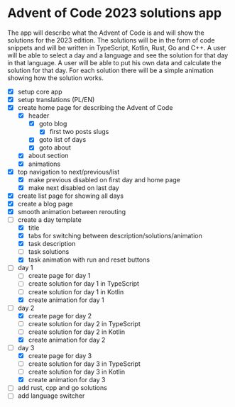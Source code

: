 # Advent of Code 2023 solutions app

The app will describe what the Advent of Code is and will show the solutions for the 2023 edition.
The solutions will be in the form of code snippets and will be written in TypeScript, Kotlin, Rust, Go and C++.
A user will be able to select a day and a language and see the solution for that day in that language.
A user will be able to put his own data and calculate the solution for that day.
For each solution there will be a simple animation showing how the solution works.

- [x] setup core app
- [x] setup translations (PL/EN)
- [x] create home page for describing the Advent of Code
  - [x] header
    - [x] goto blog
      - [x] first two posts slugs
    - [x] goto list of days
    - [x] goto about
  - [x] about section
  - [x] animations
- [x] top navigation to next/previous/list
  - [x] make previous disabled on first day and home page
  - [x] make next disabled on last day
- [x] create list page for showing all days
- [x] create a blog page
- [x] smooth animation between rerouting
- [ ] create a day template
  - [x] title
  - [x] tabs for switching between description/solutions/animation
  - [x] task description
  - [ ] task solutions
  - [x] task animation with run and reset buttons
- [ ] day 1
  - [ ] create page for day 1
  - [ ] create solution for day 1 in TypeScript
  - [ ] create solution for day 1 in Kotlin
  - [x] create animation for day 1
- [ ] day 2
  - [x] create page for day 2
  - [ ] create solution for day 2 in TypeScript
  - [ ] create solution for day 2 in Kotlin
  - [x] create animation for day 2
- [ ] day 3
  - [x] create page for day 3
  - [ ] create solution for day 3 in TypeScript
  - [ ] create solution for day 3 in Kotlin
  - [x] create animation for day 3
- [ ] add rust, cpp and go solutions
- [ ] add language switcher
